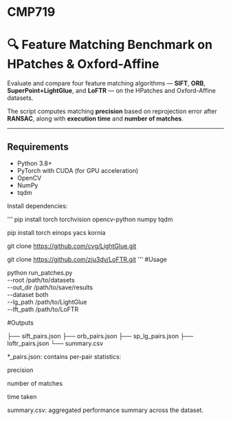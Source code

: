 # CMP719

# 🔍 Feature Matching Benchmark on HPatches & Oxford-Affine

Evaluate and compare four feature matching algorithms — **SIFT**, **ORB**, **SuperPoint+LightGlue**, and **LoFTR** — on the HPatches and Oxford-Affine datasets.

The script computes matching **precision** based on reprojection error after **RANSAC**, along with **execution time** and **number of matches**.

---

## Requirements

- Python 3.8+
- PyTorch with CUDA (for GPU acceleration)
- OpenCV
- NumPy
- tqdm

Install dependencies:

'''
pip install torch torchvision opencv-python numpy tqdm

pip install torch einops yacs kornia

git clone https://github.com/cvg/LightGlue.git

git clone https://github.com/zju3dv/LoFTR.git
'''
#Usage

python run_patches.py \
  --root /path/to/datasets \
  --out_dir /path/to/save/results \
  --dataset both \
  --lg_path /path/to/LightGlue \
  --lft_path /path/to/LoFTR
  
  
#Outputs


├── sift_pairs.json
├── orb_pairs.json
├── sp_lg_pairs.json
├── loftr_pairs.json
└── summary.csv  
  
*_pairs.json: contains per-pair statistics:

precision

number of matches

time taken

summary.csv: aggregated performance summary across the dataset.
  
